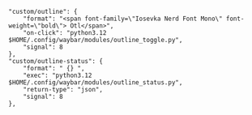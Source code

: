     "custom/outline": {
        "format": "<span font-family=\"Iosevka Nerd Font Mono\" font-weight=\"bold\"> Otl</span>",
        "on-click": "python3.12 $HOME/.config/waybar/modules/outline_toggle.py",
        "signal": 8
    },
    "custom/outline-status": {
        "format": " {} ",
        "exec": "python3.12 $HOME/.config/waybar/modules/outline_status.py",
        "return-type": "json",
        "signal": 8
    },
